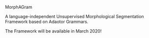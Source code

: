MorphAGram

A language-independent Unsupervised Morphological Segmentation Framework based on Adaotor Grammars.

The Framework will be available in March 2020!

